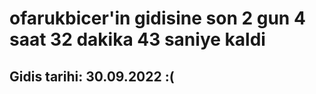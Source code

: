 # ofarukbicer'in gidisine son 2 gun 4 saat 32 dakika 43 saniye kaldi

## Gidis tarihi: 30.09.2022 :(